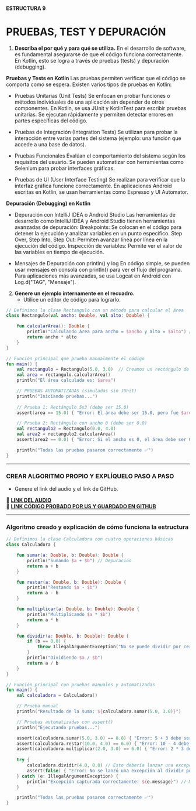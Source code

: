 #### ESTRUCTURA 9
# PRUEBAS, TEST Y DEPURACIÓN

1. **Describa el por qué y para qué se utiliza.**
En el desarrollo de software, es fundamental asegurarse de que el código funciona correctamente. En Kotlin, esto se logra a través de pruebas (tests) y depuración (debugging).

**Pruebas y Tests en Kotlin**
Las pruebas permiten verificar que el código se comporta como se espera. Existen varios tipos de pruebas en Kotlin:

- Pruebas Unitarias (Unit Tests)
Se enfocan en probar funciones o métodos individuales de una aplicación sin depender de otros componentes.
  En Kotlin, se usa JUnit y KotlinTest para escribir pruebas unitarias.
  Se ejecutan rápidamente y permiten detectar errores en partes específicas del código.

- Pruebas de Integración (Integration Tests)
Se utilizan para probar la interacción entre varias partes del sistema (ejemplo: una función que accede a una base de datos).

- Pruebas Funcionales
Evalúan el comportamiento del sistema según los requisitos del usuario. Se pueden automatizar con herramientas como Selenium para probar interfaces gráficas.

- Pruebas de UI (User Interface Testing)
Se realizan para verificar que la interfaz gráfica funcione correctamente. En aplicaciones Android escritas en Kotlin, se usan herramientas como Espresso y UI Automator.

**Depuración (Debugging) en Kotlin**
- Depuración con IntelliJ IDEA o Android Studio
Las herramientas de desarrollo como IntelliJ IDEA y Android Studio tienen herramientas avanzadas de depuración:
  Breakpoints: Se colocan en el código para detener la ejecución y analizar variables en un punto específico.
  Step Over, Step Into, Step Out: Permiten avanzar línea por línea en la ejecución del código.
  Inspección de variables: Permite ver el valor de las variables en tiempo de ejecución.

- Mensajes de Depuración con println() y log
En código simple, se pueden usar mensajes en consola con println() para ver el flujo del programa.
Para aplicaciones más avanzadas, se usa Logcat en Android con Log.d("TAG", "Mensaje").

2. **Genere un ejemplo internamente en el recuadro.**  
   - Utilice un editor de código para lograrlo.  

```kotlin
// Definimos la clase Rectangulo con un método para calcular el área
class Rectangulo(val ancho: Double, val alto: Double) {

    fun calcularArea(): Double {
        println("Calculando área para ancho = $ancho y alto = $alto") // Depuración
        return ancho * alto
    }
}

// Función principal que prueba manualmente el código
fun main() {
    val rectangulo = Rectangulo(5.0, 3.0)  // Creamos un rectángulo de 5x3
    val area = rectangulo.calcularArea()
    println("El área calculada es: $area")

    // PRUEBAS AUTOMATIZADAS (simuladas sin JUnit)
    println("Iniciando pruebas...")
    
    // Prueba 1: Rectángulo 5x3 (debe ser 15.0)
    assert(area == 15.0) { "Error: El área debe ser 15.0, pero fue $area" }

    // Prueba 2: Rectángulo con ancho 0 (debe ser 0.0)
    val rectangulo2 = Rectangulo(0.0, 4.0)
    val area2 = rectangulo2.calcularArea()
    assert(area2 == 0.0) { "Error: Si el ancho es 0, el área debe ser 0, pero fue $area2" }

    println("Todas las pruebas pasaron correctamente ✅")
}


```

---

### CREAR ALGORITMO PROPIO Y EXPLÍQUELO PASO A PASO  
- Genere el link del audio y el link de GitHub.  

🔗 **[LINK DEL AUDIO](https://github.com/Beltran18/Kotlin/blob/main/tarjeta9/TARJETA-9.md)**  
🔗 **[LINK CÓDIGO PROBADO POR US Y GUARDADO EN GITHUB](https://github.com/Beltran18/Kotlin/blob/f48ee7ac9fb3e43d8c83de9df967d8ac72cf249a/tarjeta6/img-tarjeta6.jpg)**  

---

### Algoritmo creado y explicación de cómo funciona la estructura  

```kotlin
// Definimos la clase Calculadora con cuatro operaciones básicas
class Calculadora {

    fun sumar(a: Double, b: Double): Double {
        println("Sumando $a + $b") // Depuración
        return a + b
    }

    fun restar(a: Double, b: Double): Double {
        println("Restando $a - $b")
        return a - b
    }

    fun multiplicar(a: Double, b: Double): Double {
        println("Multiplicando $a * $b")
        return a * b
    }

    fun dividir(a: Double, b: Double): Double {
        if (b == 0.0) {
            throw IllegalArgumentException("No se puede dividir por cero") // Manejo de error
        }
        println("Dividiendo $a / $b")
        return a / b
    }
}

// Función principal con pruebas manuales y automatizadas
fun main() {
    val calculadora = Calculadora()

    // Prueba manual
    println("Resultado de la suma: ${calculadora.sumar(5.0, 3.0)}")

    // Pruebas automatizadas con assert()
    println("Ejecutando pruebas...")

    assert(calculadora.sumar(5.0, 3.0) == 8.0) { "Error: 5 + 3 debe ser 8.0" }
    assert(calculadora.restar(10.0, 4.0) == 6.0) { "Error: 10 - 4 debe ser 6.0" }
    assert(calculadora.multiplicar(2.0, 3.0) == 6.0) { "Error: 2 * 3 debe ser 6.0" }
    
    try {
        calculadora.dividir(4.0, 0.0) // Esto debería lanzar una excepción
        assert(false) { "Error: No se lanzó una excepción al dividir por cero" }
    } catch (e: IllegalArgumentException) {
        println("Excepción capturada correctamente: ${e.message}") // Manejo de error esperado
    }

    println("Todas las pruebas pasaron correctamente ✅")
}



```
